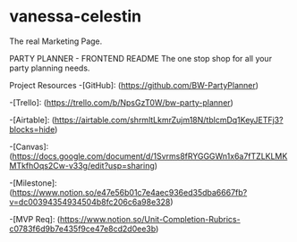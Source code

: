 # vanessa-celestin
The real Marketing Page.

PARTY PLANNER - FRONTEND README The one stop shop for all your party planning needs.

Project Resources -[GitHub]: (https://github.com/BW-PartyPlanner)

-[Trello]: (https://trello.com/b/NpsGzT0W/bw-party-planner)

-[Airtable]: (https://airtable.com/shrmltLkmrZujm18N/tblcmDq1KeyJETFj3?blocks=hide)

-[Canvas]: (https://docs.google.com/document/d/1Svrms8fRYGGGWn1x6a7fTZLKLMKMTkfhOqs2Cw-v33g/edit?usp=sharing)

-[Milestone]: (https://www.notion.so/e47e56b01c7e4aec936ed35dba6667fb?v=dc00394354934504b8fc206c6a98e328)

-[MVP Req]: (https://www.notion.so/Unit-Completion-Rubrics-c0783f6d9b7e435f9ce47e8cd2d0ee3b)